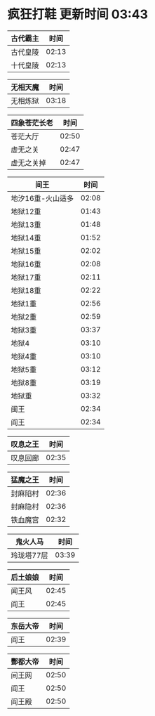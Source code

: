 # 疯狂打鞋 更新时间 03:43

| 古代霸主   | 时间    |
|--------|-------|
| 古代皇陵 | 02:13 |
| 十代皇陵 | 02:13 |

| 无相天魔   | 时间    |
|--------|-------|
| 无相炼狱 | 03:18 |

| 四象苍茫长老   | 时间    |
|--------|-------|
| 苍茫大厅 | 02:50 |
| 虚无之关 | 02:47 |
| 虚无之关掉 | 02:47 |

| 间王   | 时间    |
|--------|-------|
| 地汐16重-火山适多 | 02:08 |
| 地狱12重 | 01:43 |
| 地狱13重 | 01:48 |
| 地狱14重 | 01:52 |
| 地狱15重 | 02:02 |
| 地狱16重 | 02:08 |
| 地狱17重 | 02:11 |
| 地狱18重 | 02:22 |
| 地狱1重 | 02:56 |
| 地狱2重 | 02:59 |
| 地狱3重 | 03:37 |
| 地狱4 | 03:10 |
| 地狱4重 | 03:10 |
| 地狱5重 | 03:12 |
| 地狱8重 | 03:19 |
| 地狱重 | 03:32 |
| 闽王 | 02:34 |
| 阎王 | 02:34 |

| 叹息之王   | 时间    |
|--------|-------|
| 叹息回廊 | 02:35 |

| 猛魔之王   | 时间    |
|--------|-------|
| 封麻陷村 | 02:36 |
| 封麻隐村 | 02:36 |
| 铁血魔宫 | 02:32 |

| 鬼火人马   | 时间    |
|--------|-------|
| 玲珑塔77层 | 03:39 |

| 后土娘娘   | 时间    |
|--------|-------|
| 闻王风 | 02:45 |
| 阎王 | 02:45 |

| 东岳大帝   | 时间    |
|--------|-------|
| 阎王 | 02:39 |

| 酆都大帝   | 时间    |
|--------|-------|
| 间王网 | 02:50 |
| 阎王 | 02:50 |
| 阎王殿 | 02:50 |